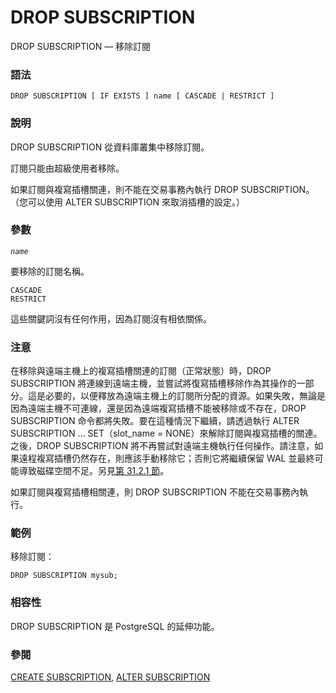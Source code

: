 # DROP SUBSCRIPTION

DROP SUBSCRIPTION — 移除訂閱

### 語法

```text
DROP SUBSCRIPTION [ IF EXISTS ] name [ CASCADE | RESTRICT ]
```

### 說明

DROP SUBSCRIPTION 從資料庫叢集中移除訂閱。

訂閱只能由超級使用者移除。

如果訂閱與複寫插槽關連，則不能在交易事務內執行 DROP SUBSCRIPTION。 （您可以使用 ALTER SUBSCRIPTION 來取消插槽的設定。）

### 參數

_`name`_

要移除的訂閱名稱。

`CASCADE`  
`RESTRICT`

這些關鍵詞沒有任何作用，因為訂閱沒有相依關係。

### 注意

在移除與遠端主機上的複寫插槽關連的訂閱（正常狀態）時，DROP SUBSCRIPTION 將連線到遠端主機，並嘗試將復寫插槽移除作為其操作的一部分。這是必要的，以便釋放為遠端主機上的訂閱所分配的資源。如果失敗，無論是因為遠端主機不可連線，還是因為遠端複寫插槽不能被移除或不存在，DROP SUBSCRIPTION 命令都將失敗。要在這種情況下繼續，請透過執行 ALTER SUBSCRIPTION ... SET（slot\_name = NONE）來解除訂閱與複寫插槽的關連。 之後，DROP SUBSCRIPTION 將不再嘗試對遠端主機執行任何操作。請注意，如果遠程複寫插槽仍然存在，則應該手動移除它；否則它將繼續保留 WAL 並最終可能導致磁碟空間不足。另見[第 31.2.1 節](../../server-administration/logical-replication/subscription.md)。

如果訂閱與複寫插槽相關連，則 DROP SUBSCRIPTION 不能在交易事務內執行。

### 範例

移除訂閱：

```text
DROP SUBSCRIPTION mysub;
```

### 相容性

DROP SUBSCRIPTION 是 PostgreSQL 的延伸功能。

### 參閱

[CREATE SUBSCRIPTION](create-subscription.md), [ALTER SUBSCRIPTION](alter-subscription.md)

